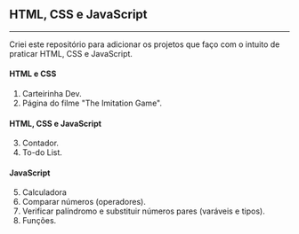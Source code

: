 ## HTML, CSS e JavaScript
------------------------------------------------------

Criei este repositório para adicionar os projetos que faço com o intuito de praticar HTML, CSS e JavaScript.

#### HTML e CSS
1. Carteirinha Dev.
2. Página do filme "The Imitation Game".

#### HTML, CSS e JavaScript
3. Contador.
4. To-do List.

#### JavaScript
5. Calculadora
6. Comparar números (operadores).
7. Verificar palíndromo e substituir números pares (varáveis e tipos).
8. Funções.